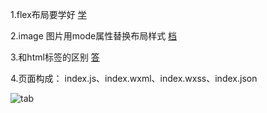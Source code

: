 1.flex布局要学好 [学](http://caibaojian.com/flexbox-guide.html)

2.image 图片用mode属性替换布局样式 [档](https://developers.weixin.qq.com/miniprogram/dev/component/image.html)

3.和html标签的区别 [答](https://zhuanlan.zhihu.com/p/25285104)

4.页面构成： index.js、index.wxml、index.wxss、index.json

![tab](https://pic4.zhimg.com/80/v2-4c2e3fef0dbea6aed7a77667c39dab79_hd.jpg)
